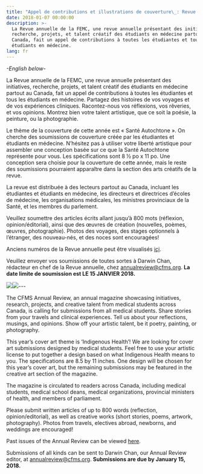 ```yaml
---
title: "Appel de contributions et illustrations de couverture\_: Revue annuelle de la FEMC 2018 (date limite le 15 Janvier)"
date: 2018-01-07 00:00:00
description: >-
  La Revue annuelle de la FEMC, une revue annuelle présentant des initiatives,
  recherche, projets, et talent créatif des étudiants en médecine partout au
  Canada, fait un appel de contributions à toutes les étudiantes et tous les
  étudiants en médecine.
lang: fr
---
```



*-English below-*

La Revue annuelle de la FEMC, une revue annuelle pr&eacute;sentant des initiatives, recherche, projets, et talent cr&eacute;atif des &eacute;tudiants en m&eacute;decine partout au Canada, fait un appel de contributions &agrave; toutes les &eacute;tudiantes et tous les &eacute;tudiants en m&eacute;decine. Partagez des histoires de vos voyages et de vos exp&eacute;riences cliniques. Racontez-nous vos r&eacute;flexions, vos r&ecirc;veries, et vos opinions. Montrez bien votre talent artistique, que ce soit la po&eacute;sie, la peinture, ou la photographie.

Le th&egrave;me de la couverture de cette ann&eacute;e est &laquo; Sant&eacute; Autochtone &raquo;. On cherche des soumissions de couverture cr&eacute;&eacute;e par les &eacute;tudiantes et &eacute;tudiants en m&eacute;decine. N’h&eacute;sitez pas &agrave; utiliser votre libert&eacute; artistique pour assembler une conception bas&eacute;e sur ce que la Sant&eacute; Autochtone repr&eacute;sente pour vous. Les sp&eacute;cifications sont 8 ½ po x 11 po. Une conception sera choisie pour la couverture de cette ann&eacute;e, mais le reste des soumissions pourraient appara&icirc;tre dans la section des arts cr&eacute;atifs de la revue.

La revue est distribu&eacute;e &agrave; des lecteurs partout au Canada, incluant les &eacute;tudiantes et &eacute;tudiants en m&eacute;decine, les directeurs et directrices d’&eacute;coles de m&eacute;decine, les organisations m&eacute;dicales, les ministres provinciaux de la Sant&eacute;, et les membres du parlement.

Veuillez soumettre des articles &eacute;crits allant jusqu’&agrave; 800 mots (r&eacute;flexion, opinion/&eacute;ditorial), ainsi que des œuvres de cr&eacute;ation (nouvelles, po&egrave;mes, œuvres, photographie). Photos des voyages, des stages optionnels &agrave; l’&eacute;tranger, des nouveau-n&eacute;s, et des noces sont encourag&eacute;es!

Anciens num&eacute;ros de la Revue annuelle peut &ecirc;tre visualis&eacute;s [i&ccedil;i](https://www.cfms.org/resources/annual-review.html).

Veuillez envoyer vos soumissions de toutes sortes &agrave; Darwin Chan, r&eacute;dacteur en chef de la Revue annuelle, chez [annualreview@cfms.org](javascript:void(location.href='mailto:'+String.fromCharCode(97,110,110,117,97,108,114,101,118,105,101,119,64,99,102,109,115,46,111,114,103))). **La date limite de soumission est LE 15 JANVIER 2018.**

![](/uploads/versions/annual-review-1---x----2249-2249x---.png)![](/uploads/versions/annual-review-call-for-cover-art-submissions-1---x----1526-1159x---.png)---

The CFMS Annual Review, an annual magazine showcasing initiatives, research, projects, and creative talent from medical students across Canada, is calling for submissions from all medical students. Share stories from your travels and clinical experiences. Tell us about your reflections, musings, and opinions. Show off your artistic talent, be it poetry, painting, or photography.

This year’s cover art theme is ‘Indigenous Health’! We are looking for cover art submissions designed by medical students. Feel free to use your artistic license to put together a design based on what Indigenous Health means to you. The specifications are 8.5 by 11 inches. One design will be chosen for this year’s cover art, but the remaining submissions may be featured in the creative art section of the magazine.

The magazine is circulated to readers across Canada, including medical students, medical school deans, medical organizations, provincial ministers of health, and members of parliament.

Please submit written articles of up to 800 words (reflection, opinion/editorial), as well as creative works (short stories, poems, artwork, photography). Photos from travels, electives abroad, newborns, and weddings are encouraged!

Past issues of the Annual Review can be viewed [here](https://www.cfms.org/resources/annual-review.html).

Submissions of all kinds can be sent to Darwin Chan, our Annual Review editor, at&nbsp;[annualreview@cfms.org](javascript:void(location.href='mailto:'+String.fromCharCode(97,110,110,117,97,108,114,101,118,105,101,119,64,99,102,109,115,46,111,114,103))). **Submissions are due by January 15, 2018.&nbsp;**